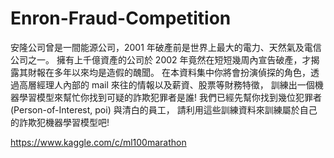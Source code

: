 # Enron-Fraud-Competition

安隆公司曾是一間能源公司，2001 年破產前是世界上最大的電力、天然氣及電信公司之一。
擁有上千億資產的公司於 2002 年竟然在短短幾周內宣告破產，才揭露其財報在多年以來均是造假的醜聞。
在本資料集中你將會扮演偵探的角色，透過高層經理人內部的 mail 來往的情報以及薪資、股票等財務特徵，
訓練出一個機器學習模型來幫忙你找到可疑的詐欺犯罪者是誰! 我們已經先幫你找到幾位犯罪者 (Person-of-Interest, poi) 與清白的員工，
請利用這些訓練資料來訓練屬於自己的詐欺犯機器學習模型吧!

https://www.kaggle.com/c/ml100marathon
